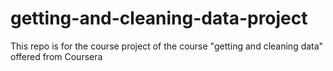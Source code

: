 getting-and-cleaning-data-project
=================================

This repo is for the course project of the course "getting and cleaning data" offered from Coursera

